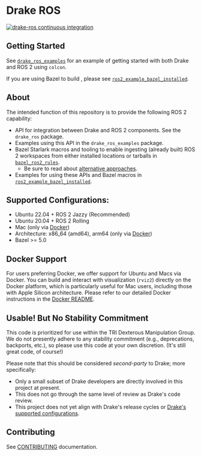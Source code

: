# Drake ROS

[![drake-ros continuous integration](https://github.com/RobotLocomotion/drake-ros/actions/workflows/main.yml/badge.svg?branch=main)](https://github.com/RobotLocomotion/drake-ros/actions/workflows/main.yml?query=branch%3Amain)

## Getting Started

See [`drake_ros_examples`](./drake_ros_examples) for an example of
getting started with both Drake and ROS 2 using `colcon`.

If you are using Bazel to build , please see
[`ros2_example_bazel_installed`](./ros2_example_bazel_installed).

## About

The intended function of this repository is to provide the following ROS 2
capability:

- API for integration between Drake and ROS 2 components. See the
  `drake_ros` package.
- Examples using this API in the `drake_ros_examples` package.
- Bazel Starlark macros and tooling to enable ingesting (already built) ROS 2
  workspaces from either installed locations or tarballs in
  [`bazel_ros2_rules`](./bazel_ros2_rules).
  - Be sure to read about
    [alternative approaches](./bazel_ros2_rules/ros2/#alternatives).
- Examples for using these APIs and Bazel macros in
  [`ros2_example_bazel_installed`](./ros2_example_bazel_installed).

## Supported Configurations:

  - Ubuntu 22.04 + ROS 2 Jazzy (Recommended)
  - Ubuntu 20.04 + ROS 2 Rolling
  - Mac (only via [Docker](./docker-README.md))
  - Architecture: x86_64 (amd64), arm64 (only via [Docker](./docker-README.md))
  - Bazel >= 5.0

## Docker Support
For users preferring Docker, we offer support for Ubuntu and Macs via Docker. You can build and interact with visualization (`rviz2`) directly on the Docker platform, which is particularly useful for Mac users, including those with Apple Silicon architecture. Please refer to our detailed Docker instructions in the [Docker README](./docker-README.md).

## Usable! But No Stability Commitment

This code is prioritized for use within the TRI Dexterous Manipulation Group.
We do not presently adhere to any stability commitment (e.g., deprecations,
backports, etc.), so please use this code at your own discretion. (It's still
great code, of course!)

Please note that this should be considered *second-party* to Drake; more
specifically:

- Only a small subset of Drake developers are directly involved in this project
  at present.
- This does not go through the same level of review as Drake's code review.
- This project does not yet align with Drake's release cycles or [Drake's
  supported configurations](https://drake.mit.edu/from_source.html#supported-configurations).

## Contributing

See [CONTRIBUTING](./CONTRIBUTING.md) documentation.
